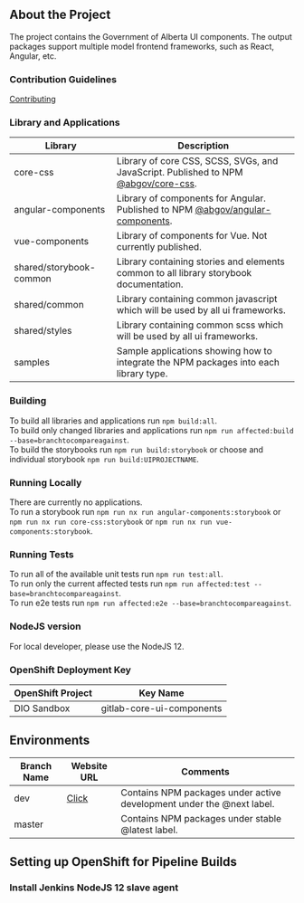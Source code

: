 ## About the Project

The project contains the Government of Alberta UI components. The output packages support multiple model frontend frameworks, such as React, Angular, etc.

### Contribution Guidelines

[Contributing](contributing.md)

### Library and Applications

| Library | Description |
| ------ | ------ |
| core-css | Library of core CSS, SCSS, SVGs, and JavaScript.  Published to NPM [@abgov/core-css](https://www.npmjs.com/package/@abgov/core-css). |
| angular-components | Library of components for Angular.  Published to NPM [@abgov/angular-components](https://www.npmjs.com/package/@abgov/angular-components). | 
| vue-components | Library of components for Vue.  Not currently published. |
| shared/storybook-common | Library containing stories and elements common to all library storybook documentation. |
| shared/common | Library containing common javascript which will be used by all ui frameworks. |
| shared/styles | Library containing common scss which will be used by all ui frameworks. |
| samples | Sample applications showing how to integrate the NPM packages into each library type. |

### Building

To build all libraries and applications run `npm build:all`.  
To build only changed libraries and applications run `npm run affected:build --base=branchtocompareagainst`.  
To build the storybooks run `npm run build:storybook` or choose and individual storybook `npm run build:UIPROJECTNAME`.  

### Running Locally

There are currently no applications.  
To run a storybook run `npm run nx run angular-components:storybook` or `npm run nx run core-css:storybook` or `npm run nx run vue-components:storybook`.

### Running Tests

To run all of the available unit tests run `npm run test:all`.  
To run only the current affected tests run `npm run affected:test --base=branchtocompareagainst`.  
To run e2e tests run `npm run affected:e2e --base=branchtocompareagainst`.  

### NodeJS version

For local developer, please use the NodeJS 12.

### OpenShift Deployment Key

| OpenShift Project | Key Name                  |
| ----------------- | ------------------------- |
| DIO Sandbox       | gitlab-core-ui-components |

## Environments

| Branch Name | Website URL                                            | Comments |
| ----------- | ------------------------------------------------------ | -------- |
| dev         | [Click](https://ui-components-dio-dev.os99.gov.ab.ca/) | Contains NPM packages under active development under the @next label. |
| master      |                                                        | Contains NPM packages under stable @latest label. |

## Setting up OpenShift for Pipeline Builds

### Install Jenkins NodeJS 12 slave agent
